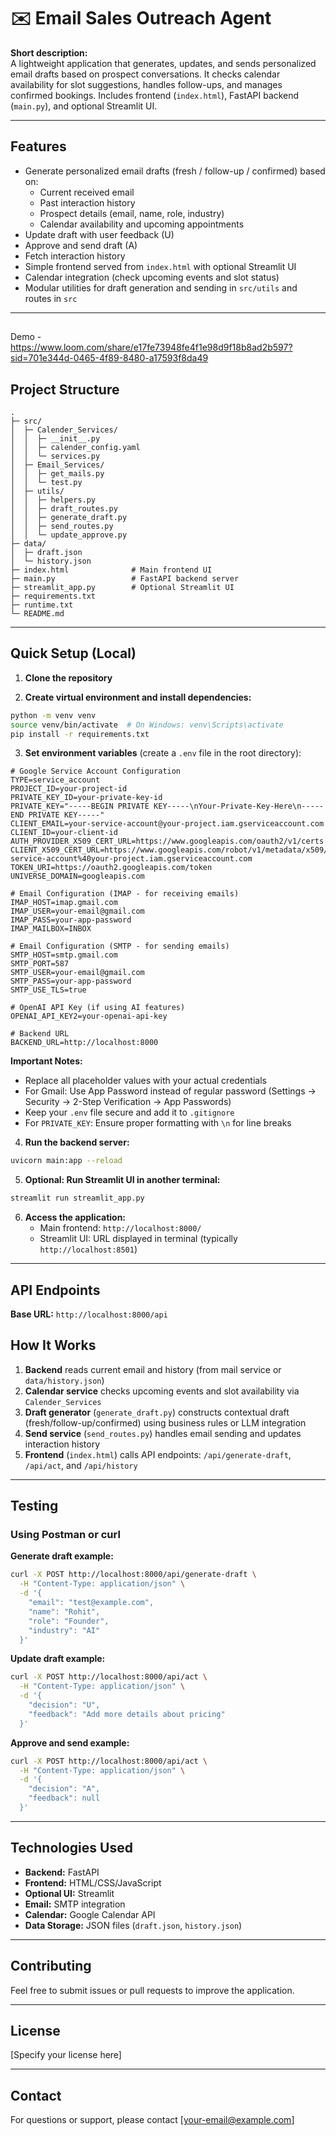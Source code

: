 # ✉️ Email Sales Outreach Agent

**Short description:**  
A lightweight application that generates, updates, and sends personalized email drafts based on prospect conversations. It checks calendar availability for slot suggestions, handles follow-ups, and manages confirmed bookings. Includes frontend (`index.html`), FastAPI backend (`main.py`), and optional Streamlit UI.

---

## Features

- Generate personalized email drafts (fresh / follow-up / confirmed) based on:
  - Current received email
  - Past interaction history
  - Prospect details (email, name, role, industry)
  - Calendar availability and upcoming appointments
- Update draft with user feedback (U)
- Approve and send draft (A)
- Fetch interaction history
- Simple frontend served from `index.html` with optional Streamlit UI
- Calendar integration (check upcoming events and slot status)
- Modular utilities for draft generation and sending in `src/utils` and routes in `src`

---

##
Demo - https://www.loom.com/share/e17fe73948fe4f1e98d9f18b8ad2b597?sid=701e344d-0465-4f89-8480-a17593f8da49

## Project Structure

```
.
├─ src/
│  ├─ Calender_Services/
│  │  ├─ __init__.py
│  │  ├─ calender_config.yaml
│  │  └─ services.py
│  ├─ Email_Services/
│  │  ├─ get_mails.py
│  │  └─ test.py
│  ├─ utils/
│  │  ├─ helpers.py
│  │  ├─ draft_routes.py
│  │  ├─ generate_draft.py
│  │  ├─ send_routes.py
│  │  └─ update_approve.py
├─ data/
│  ├─ draft.json
│  └─ history.json
├─ index.html              # Main frontend UI
├─ main.py                 # FastAPI backend server
├─ streamlit_app.py        # Optional Streamlit UI
├─ requirements.txt
├─ runtime.txt
└─ README.md
```

---

## Quick Setup (Local)

1. **Clone the repository**

2. **Create virtual environment and install dependencies:**
```bash
python -m venv venv
source venv/bin/activate  # On Windows: venv\Scripts\activate
pip install -r requirements.txt
```

3. **Set environment variables** (create a `.env` file in the root directory):
```properties
# Google Service Account Configuration
TYPE=service_account
PROJECT_ID=your-project-id
PRIVATE_KEY_ID=your-private-key-id
PRIVATE_KEY="-----BEGIN PRIVATE KEY-----\nYour-Private-Key-Here\n-----END PRIVATE KEY-----"
CLIENT_EMAIL=your-service-account@your-project.iam.gserviceaccount.com
CLIENT_ID=your-client-id
AUTH_PROVIDER_X509_CERT_URL=https://www.googleapis.com/oauth2/v1/certs
CLIENT_X509_CERT_URL=https://www.googleapis.com/robot/v1/metadata/x509/your-service-account%40your-project.iam.gserviceaccount.com
TOKEN_URI=https://oauth2.googleapis.com/token
UNIVERSE_DOMAIN=googleapis.com

# Email Configuration (IMAP - for receiving emails)
IMAP_HOST=imap.gmail.com
IMAP_USER=your-email@gmail.com
IMAP_PASS=your-app-password
IMAP_MAILBOX=INBOX

# Email Configuration (SMTP - for sending emails)
SMTP_HOST=smtp.gmail.com
SMTP_PORT=587
SMTP_USER=your-email@gmail.com
SMTP_PASS=your-app-password
SMTP_USE_TLS=true

# OpenAI API Key (if using AI features)
OPENAI_API_KEY2=your-openai-api-key

# Backend URL
BACKEND_URL=http://localhost:8000
```

**Important Notes:**
- Replace all placeholder values with your actual credentials
- For Gmail: Use App Password instead of regular password (Settings → Security → 2-Step Verification → App Passwords)
- Keep your `.env` file secure and add it to `.gitignore`
- For `PRIVATE_KEY`: Ensure proper formatting with `\n` for line breaks

4. **Run the backend server:**
```bash
uvicorn main:app --reload
```

5. **Optional: Run Streamlit UI in another terminal:**
```bash
streamlit run streamlit_app.py
```

6. **Access the application:**
   - Main frontend: `http://localhost:8000/`
   - Streamlit UI: URL displayed in terminal (typically `http://localhost:8501`)

---

## API Endpoints

**Base URL:** `http://localhost:8000/api`


## How It Works

1. **Backend** reads current email and history (from mail service or `data/history.json`)
2. **Calendar service** checks upcoming events and slot availability via `Calender_Services`
3. **Draft generator** (`generate_draft.py`) constructs contextual draft (fresh/follow-up/confirmed) using business rules or LLM integration
4. **Send service** (`send_routes.py`) handles email sending and updates interaction history
5. **Frontend** (`index.html`) calls API endpoints: `/api/generate-draft`, `/api/act`, and `/api/history`

---

## Testing

### Using Postman or curl

**Generate draft example:**
```bash
curl -X POST http://localhost:8000/api/generate-draft \
  -H "Content-Type: application/json" \
  -d '{
    "email": "test@example.com",
    "name": "Rohit",
    "role": "Founder",
    "industry": "AI"
  }'
```

**Update draft example:**
```bash
curl -X POST http://localhost:8000/api/act \
  -H "Content-Type: application/json" \
  -d '{
    "decision": "U",
    "feedback": "Add more details about pricing"
  }'
```

**Approve and send example:**
```bash
curl -X POST http://localhost:8000/api/act \
  -H "Content-Type: application/json" \
  -d '{
    "decision": "A",
    "feedback": null
  }'
```

---

## Technologies Used

- **Backend:** FastAPI
- **Frontend:** HTML/CSS/JavaScript
- **Optional UI:** Streamlit
- **Email:** SMTP integration
- **Calendar:** Google Calendar API
- **Data Storage:** JSON files (`draft.json`, `history.json`)

---

## Contributing

Feel free to submit issues or pull requests to improve the application.

---

## License

[Specify your license here]

---

## Contact

For questions or support, please contact [your-email@example.com]
